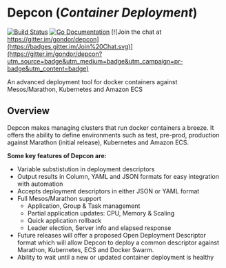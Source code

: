 # Depcon (*Container Deployment*)

[![Build Status](https://travis-ci.org/gondor/depcon.svg)](https://travis-ci.org/gondor/depcon) [![Go Documentation](http://img.shields.io/badge/go-documentation-blue.svg?style=flat-square)](http://godoc.org/github.com/gondor/depcon)  [![Join the chat at https://gitter.im/gondor/depcon](https://badges.gitter.im/Join%20Chat.svg)](https://gitter.im/gondor/depcon?utm_source=badge&utm_medium=badge&utm_campaign=pr-badge&utm_content=badge) 

An advanced deployment tool for docker containers against Mesos/Marathon, Kubernetes and Amazon ECS

## Overview

Depcon makes managing clusters that run docker containers a breeze.  It offers the ability to define environments such as test, pre-prod, production against Marathon (initial release), Kubernetes and Amazon ECS.  

**Some key features of Depcon are:**
- Variable substistution in deployment descriptors
- Output results in Column, YAML and JSON formats for easy integration with automation
- Accepts deployment descriptors in either JSON or YAML format
- Full Mesos/Marathon support
  - Application, Group & Task management
  - Partial application updates: CPU, Memory & Scaling
  - Quick application rollback
  - Leader election, Server info and elapsed response
- Future releases will offer a proposed Open Deployment Descriptor format which will allow Depcon to deploy a common descriptor against Marathon, Kubernetes, ECS and Docker Swarm.
- Ability to wait until a new or updated container deployment is healthy

